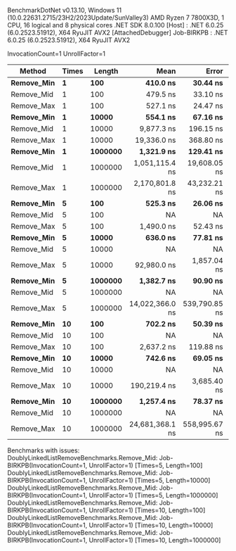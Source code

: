
BenchmarkDotNet v0.13.10, Windows 11 (10.0.22631.2715/23H2/2023Update/SunValley3)
AMD Ryzen 7 7800X3D, 1 CPU, 16 logical and 8 physical cores
.NET SDK 8.0.100
  [Host]     : .NET 6.0.25 (6.0.2523.51912), X64 RyuJIT AVX2 [AttachedDebugger]
  Job-BIRKPB : .NET 6.0.25 (6.0.2523.51912), X64 RyuJIT AVX2

InvocationCount=1  UnrollFactor=1  

 Method     | Times | Length  | Mean            | Error         | StdDev          | Median          | Gen0      | Allocated   |
----------- |------ |-------- |----------------:|--------------:|----------------:|----------------:|----------:|------------:|
 **Remove_Min** | **1**     | **100**     |        **410.0 ns** |      **30.44 ns** |        **84.87 ns** |        **400.0 ns** |         **-** |       **568 B** |
 Remove_Mid | 1     | 100     |        479.5 ns |      33.10 ns |        91.17 ns |        500.0 ns |         - |      1768 B |
 Remove_Max | 1     | 100     |        527.1 ns |      24.47 ns |        66.17 ns |        500.0 ns |         - |      2944 B |
 **Remove_Min** | **1**     | **10000**   |        **554.1 ns** |      **67.16 ns** |       **195.92 ns** |        **500.0 ns** |         **-** |       **568 B** |
 Remove_Mid | 1     | 10000   |      9,877.3 ns |     196.15 ns |       240.89 ns |      9,850.0 ns |         - |    120568 B |
 Remove_Max | 1     | 10000   |     19,336.0 ns |     368.80 ns |       492.34 ns |     19,200.0 ns |         - |    240544 B |
 **Remove_Min** | **1**     | **1000000** |      **1,321.9 ns** |     **129.41 ns** |       **373.38 ns** |      **1,200.0 ns** |         **-** |       **520 B** |
 Remove_Mid | 1     | 1000000 |  1,051,115.4 ns |  19,608.05 ns |    34,341.91 ns |  1,047,000.0 ns |         - |  12000520 B |
 Remove_Max | 1     | 1000000 |  2,170,801.8 ns |  43,232.21 ns |    93,061.88 ns |  2,145,800.0 ns |         - |  24000496 B |
 **Remove_Min** | **5**     | **100**     |        **525.3 ns** |      **26.06 ns** |        **69.57 ns** |        **500.0 ns** |         **-** |       **664 B** |
 Remove_Mid | 5     | 100     |              NA |            NA |              NA |              NA |        NA |          NA |
 Remove_Max | 5     | 100     |      1,490.0 ns |      52.43 ns |       146.15 ns |      1,500.0 ns |         - |     12304 B |
 **Remove_Min** | **5**     | **10000**   |        **636.0 ns** |      **77.81 ns** |       **229.41 ns** |        **500.0 ns** |         **-** |       **664 B** |
 Remove_Mid | 5     | 10000   |              NA |            NA |              NA |              NA |        NA |          NA |
 Remove_Max | 5     | 10000   |     92,980.0 ns |   1,857.04 ns |     1,737.07 ns |     92,600.0 ns |         - |   1200304 B |
 **Remove_Min** | **5**     | **1000000** |      **1,382.7 ns** |      **90.90 ns** |       **265.17 ns** |      **1,300.0 ns** |         **-** |       **616 B** |
 Remove_Mid | 5     | 1000000 |              NA |            NA |              NA |              NA |        NA |          NA |
 Remove_Max | 5     | 1000000 | 14,022,366.0 ns | 539,790.85 ns | 1,566,031.12 ns | 14,640,100.0 ns | 2000.0000 | 120000256 B |
 **Remove_Min** | **10**    | **100**     |        **702.2 ns** |      **50.39 ns** |       **142.93 ns** |        **600.0 ns** |         **-** |       **784 B** |
 Remove_Mid | 10    | 100     |              NA |            NA |              NA |              NA |        NA |          NA |
 Remove_Max | 10    | 100     |      2,637.2 ns |     119.88 ns |       342.03 ns |      2,500.0 ns |         - |     23464 B |
 **Remove_Min** | **10**    | **10000**   |        **742.6 ns** |      **69.05 ns** |       **197.02 ns** |        **700.0 ns** |         **-** |       **784 B** |
 Remove_Mid | 10    | 10000   |              NA |            NA |              NA |              NA |        NA |          NA |
 Remove_Max | 10    | 10000   |    190,219.4 ns |   3,685.40 ns |     5,627.99 ns |    188,900.0 ns |         - |   2399464 B |
 **Remove_Min** | **10**    | **1000000** |      **1,257.4 ns** |      **78.37 ns** |       **223.60 ns** |      **1,200.0 ns** |         **-** |       **736 B** |
 Remove_Mid | 10    | 1000000 |              NA |            NA |              NA |              NA |        NA |          NA |
 Remove_Max | 10    | 1000000 | 24,681,368.1 ns | 558,995.67 ns | 1,594,846.09 ns | 25,005,350.0 ns | 4000.0000 | 239999416 B |

Benchmarks with issues:
  DoublyLinkedListRemoveBenchmarks.Remove_Mid: Job-BIRKPB(InvocationCount=1, UnrollFactor=1) [Times=5, Length=100]
  DoublyLinkedListRemoveBenchmarks.Remove_Mid: Job-BIRKPB(InvocationCount=1, UnrollFactor=1) [Times=5, Length=10000]
  DoublyLinkedListRemoveBenchmarks.Remove_Mid: Job-BIRKPB(InvocationCount=1, UnrollFactor=1) [Times=5, Length=1000000]
  DoublyLinkedListRemoveBenchmarks.Remove_Mid: Job-BIRKPB(InvocationCount=1, UnrollFactor=1) [Times=10, Length=100]
  DoublyLinkedListRemoveBenchmarks.Remove_Mid: Job-BIRKPB(InvocationCount=1, UnrollFactor=1) [Times=10, Length=10000]
  DoublyLinkedListRemoveBenchmarks.Remove_Mid: Job-BIRKPB(InvocationCount=1, UnrollFactor=1) [Times=10, Length=1000000]
